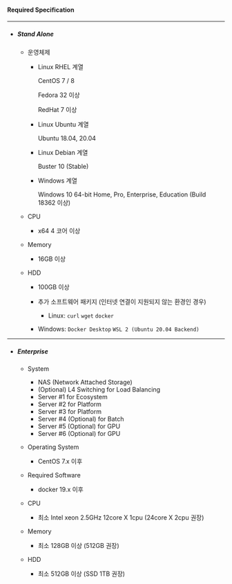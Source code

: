 #### Required Specification



------

- ##### Stand Alone

  - 운영체제

    - Linux RHEL 계열

      CentOS 7 / 8

      Fedora 32 이상

      RedHat 7 이상

    - Linux Ubuntu 계열

      Ubuntu 18.04, 20.04

    - Linux Debian 계열

      Buster 10 (Stable)

    - Windows 계열

      Windows 10 64-bit Home, Pro, Enterprise, Education (Build 18362 이상)

  - CPU

    - x64 4 코어 이상

  - Memory

    - 16GB 이상

  - HDD

    - 100GB 이상
  
    - 추가 소프트웨어 패키지 (인터넷 연결이 지원되지 않는 환경인 경우)

        - Linux: `curl` `wget` `docker`
    - Windows: `Docker Desktop` `WSL 2 (Ubuntu 20.04 Backend)`
------

- ##### Enterprise

  - System
    - NAS (Network Attached Storage)
    - (Optional) L4 Switching for Load Balancing
    - Server #1 for Ecosystem
    - Server #2 for Platform 
    - Server #3 for Platform
    - Server #4 (Optional) for Batch
    - Server #5 (Optional) for GPU
    - Server #6 (Optional) for GPU

  

  - Operating System
    - CentOS 7.x 이후

  

  - Required Software
    - docker 19.x 이후

  

  - CPU
    - 최소 Intel xeon 2.5GHz 12core X 1cpu (24core X 2cpu 권장)

  

  - Memory
    - 최소 128GB 이상 (512GB 권장)

  

  - HDD
    - 최소 512GB 이상 (SSD 1TB 권장)